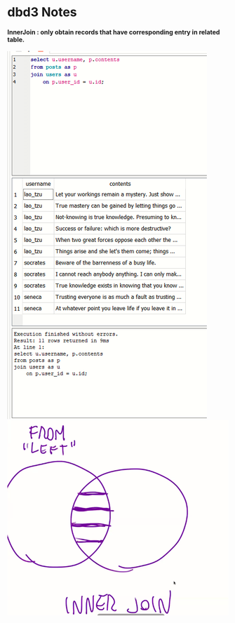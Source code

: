# dbd3 Notes

#### InnerJoin : only obtain records that have corresponding entry in related table.

![innerjoin](2021-07-14-12-33-43.png)
![InnerJoin2](2021-07-14-12-35-16.png)

